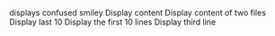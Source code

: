 displays confused smiley
Display content
Display content of two files
Display last 10
Display the first 10 lines
Display third line
